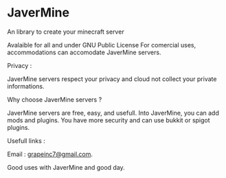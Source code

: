 # JaverMine
An library to create your minecraft server

Avalaible for all and under GNU Public License
For comercial uses, accommodations can accomodate JaverMine servers.

Privacy :

JaverMine servers respect your privacy and cloud not collect your private informations.

Why choose JaverMine servers ?

JaverMine servers are free, easy, and usefull.
Into JaverMine, you can add mods and plugins.
You have more security and can use bukkit or spigot plugins.

Usefull links :



Email : grapeinc7@gmail.com.



Good uses with JaverMine and good day.
